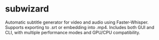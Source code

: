 # subwizard
Automatic subtitle generator for video and audio using Faster-Whisper. Supports exporting to .srt or embedding into .mp4. Includes both GUI and CLI, with multiple performance modes and GPU/CPU compatibility.
